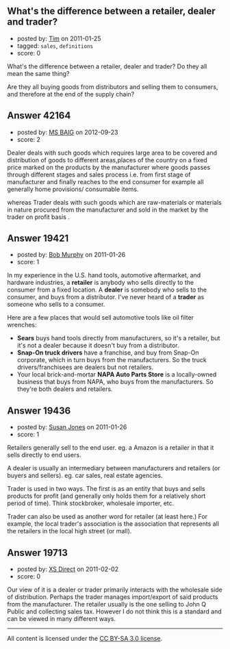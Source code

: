 ## What's the difference between a retailer, dealer and trader?

- posted by: [Tim](https://stackexchange.com/users/-1/5649-tim) on 2011-01-25
- tagged: `sales`, `definitions`
- score: 0

What's the difference between a retailer, dealer and trader? Do they all mean the same thing? 

Are they all buying goods from distributors and selling them to consumers, and therefore at the end of the supply chain?


## Answer 42164

- posted by: [MS BAIG](https://stackexchange.com/users/-1/19810-ms-baig) on 2012-09-23
- score: 2

Dealer deals with such goods which requires large area to be covered and distribution of goods to different areas,places of the country on a fixed price marked on the products by the manufacturer where goods passes through different stages and sales process i.e. from first stage of manufacturer  and finally reaches to the end consumer for example all generally home provisions/ consumable items. 

whereas Trader deals with such goods which are raw-materials or materials in nature procured from the manufacturer and sold in the market by the trader on profit basis . 


## Answer 19421

- posted by: [Bob Murphy](https://stackexchange.com/users/-1/5778-bob-murphy) on 2011-01-26
- score: 1

In my experience in the U.S. hand tools, automotive aftermarket, and hardware industries, a **retailer** is anybody who sells directly to the consumer from a fixed location. A **dealer** is somebody who sells to the consumer, and buys from a distributor. I've never heard of a **trader** as someone who sells to a consumer.

Here are a few places that would sell automotive tools like oil filter wrenches:

 - **Sears** buys hand tools directly from manufacturers, so it's a retailer, but it's not a dealer because it doesn't buy from a distributor.
 - **Snap-On truck drivers** have a franchise, and buy from Snap-On corporate, which in turn buys from the manufacturers. So the truck drivers/franchisees are dealers but not retailers.
 - Your local brick-and-mortar **NAPA Auto Parts Store** is a locally-owned business that buys from NAPA, who buys from the manufacturers. So they're both dealers and retailers.



## Answer 19436

- posted by: [Susan Jones](https://stackexchange.com/users/-1/2737-susan-jones) on 2011-01-26
- score: 1

Retailers generally sell to the end user. eg. a Amazon is a retailer in that it sells directly  to end users.

A dealer is usually an intermediary between manufacturers and retailers (or buyers and sellers). eg. car sales, real estate agencies.

Trader is used in two ways. The first is as an entity that buys and sells products for profit (and generally only holds them for a relatively short period of time). Think stockbroker, wholesale importer, etc.

Trader can also be used as another word for retailer (at least here.) For example, the local trader's association is the association that represents all the retailers in the local high street (or mall).


## Answer 19713

- posted by: [XS Direct](https://stackexchange.com/users/-1/4834-xs-direct) on 2011-02-02
- score: 0

Our view of it is a dealer or trader primarily interacts with the wholesale side of distribution. Perhaps the trader manages import/export of said products from the manufacturer. The retailer usually is the one selling to John Q Public and collecting sales tax. However I do not think this is a standard and can be viewed in many different ways.



---

All content is licensed under the [CC BY-SA 3.0 license](https://creativecommons.org/licenses/by-sa/3.0/).
